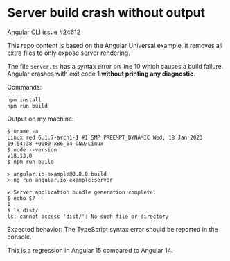 # Server build crash without output

[Angular CLI issue #24612](https://github.com/angular/angular-cli/issues/24612)

This repo content is based on the Angular Universal example, it removes all extra files
to only expose server rendering.

The file `server.ts` has a syntax error on line 10 which causes a build failure. Angular
crashes with exit code 1 **without printing any diagnostic**.

Commands:

```
npm install
npm run build
```

Output on my machine:

```
$ uname -a
Linux red 6.1.7-arch1-1 #1 SMP PREEMPT_DYNAMIC Wed, 18 Jan 2023 19:54:38 +0000 x86_64 GNU/Linux
$ node --version
v18.13.0
$ npm run build

> angular.io-example@0.0.0 build
> ng run angular.io-example:server

✔ Server application bundle generation complete.
$ echo $?
1
$ ls dist/
ls: cannot access 'dist/': No such file or directory
```

Expected behavior: The TypeScript syntax error should be reported in the console.

This is a regression in Angular 15 compared to Angular 14.
